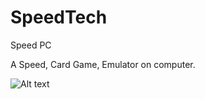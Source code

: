 # SpeedTech
Speed PC

A Speed, Card Game, Emulator on computer. 

![Alt text](https://raw.githubusercontent.com/username/SpeedTech/49622912_562101347597667_8969780962787328000_n.png)

        
      
